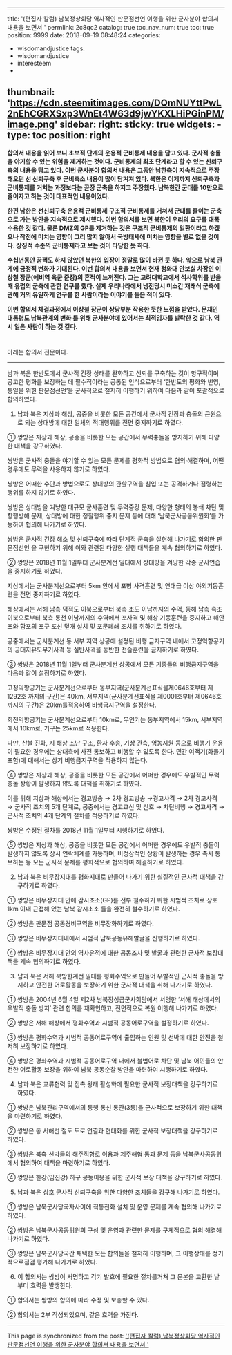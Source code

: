 
---
title: '(편집자 칼럼) 남북정상회담 역사적인 판문점선언 이행을 위한 군사분야 합의서 내용을 보면서 '
permlink: 2c8qc2
catalog: true
toc_nav_num: true
toc: true
position: 9999
date: 2018-09-19 08:48:24
categories:
- wisdomandjustice
tags:
- wisdomandjustice
- interesteem
- 
thumbnail: 'https://cdn.steemitimages.com/DQmNUYttPwL2nEhCGRXSxp3WnEt4W63d9jwYKXLHiPGinPM/image.png'
sidebar:
    right:
        sticky: true
widgets:
    -
        type: toc
        position: right
---



**합의서 내용을 읽어 보니 초보적 단계의 운용적 군비통제 내용을 담고 있다. 군사적 충돌을 야기할 수 있는 위험을 제거하는 것이다. 군비통제의 최초 단계라고 할 수 있는 신뢰구축의 내용을 담고 있다. 이번 군사분야 합의서 내용은 그동안 남한측이 지속적으로 주장해오던 선 신뢰구축 후 군비축소 내용이 많이 담겨져 있다. 북한은 이제까지 신뢰구축과 군비통제를 거치는 과정보다는 곧장 군축을 하지고 주장했다. 남북한간 군대를 10만으로 줄이자고 하는 것이 대표적인 내용이었다.**

**한편 남한은 선신뢰구축 운용적 군비통제 구조적 군비통제를 거쳐서 군대를 줄이는 군축으로 가는 방안을 지속적으로 제시했다. 이번 합의서를 보면 북한이 우리의 요구를 대폭 수용한 것 같다. 물론 DMZ의 GP를 제거하는 것은 구조적 군비통제의 일환이라고 하겠으나 작전에 미치는 영향이 그리 많지 않아서 국방태세에 미치는 영향을 별로 없을 것이다. 상징적 수준의 군비통제라고 보는 것이 타당한 듯 하다.** 

**수십년동안 꿈쩍도 하지 않았던 북한의 입장이 정말로 많이 바뀐 듯 하다. 앞으로 남북 관계에 긍정적 변화가 기대된다. 이번 합의서 내용을 보면서 현재 청와대 안보실 차장인 이상철 장군(예비역 육군 준장)의 흔적이 느껴진다. 그는 고려대학교에서 석사학위를 받을 때 유럽의 군축에 관한 연구를 했다. 실제 우리나라에서 냉전당시 미소간 재래식 군축에 관해 거의 유일하게 연구를 한 사람이라는 이야기를 들은 적이 있다.** 

**이번 합의서 체결과정에서 이상철 장군이 상당부분 작용한 듯한 느낌을 받았다. 문재인 대통령도 남북관계의 변화 를 위해 군사분야에 있어서는 최적임자를 발탁한 것 같다. 역시 일은 사람이 하는 것 같다.**

#
#

아래는 합의서 전문이다. 

---

남과 북은 한반도에서 군사적 긴장 상태를 완화하고 신뢰를 구축하는 것이 항구적이며 공고한 평화를 보장하는 데 필수적이라는 공통된 인식으로부터 ‘한반도의 평화와 번영, 통일을 위한 판문점선언’을 군사적으로 철저히 이행하기 위하여 다음과 같이 포괄적으로 합의하였다.

1. 남과 북은 지상과 해상, 공중을 비롯한 모든 공간에서 군사적 긴장과 충돌의 근원으로 되는 상대방에 대한 일체의 적대행위를 전면 중지하기로 하였다.

① 쌍방은 지상과 해상, 공중을 비롯한 모든 공간에서 무력충돌을 방지하기 위해 다양한 대책을 강구하였다. 

쌍방은 군사적 충돌을 야기할 수 있는 모든 문제를 평화적 방법으로 협의·해결하며, 어떤 경우에도 무력을 사용하지 않기로 하였다. 

쌍방은 어떠한 수단과 방법으로도 상대방의 관할구역을 침입 또는 공격하거나 점령하는 행위를 하지 않기로 하였다.

쌍방은 상대방을 겨냥한 대규모 군사훈련 및 무력증강 문제, 다양한 형태의 봉쇄 차단 및 항행방해 문제, 상대방에 대한 정찰행위 중지 문제 등에 대해 ‘남북군사공동위원회’를 가동하여 협의해 나가기로 하였다.

쌍방은 군사적 긴장 해소 및 신뢰구축에 따라 단계적 군축을 실현해 나가기로 합의한 판문점선언 을 구현하기 위해 이와 관련된 다양한 실행 대책들을 계속 협의하기로 하였다.

② 쌍방은 2018년 11월 1일부터 군사분계선 일대에서 상대방을 겨냥한 각종 군사연습을 중지하기로 하였다. 

지상에서는 군사분계선으로부터 5km 안에서 포병 사격훈련 및 연대급 이상 야외기동훈련을 전면 중지하기로 하였다. 

해상에서는 서해 남측 덕적도 이북으로부터 북측 초도 이남까지의 수역, 동해 남측 속초 이북으로부터 북측 통천 이남까지의 수역에서 포사격 및 해상 기동훈련을 중지하고 해안포와 함포의 포구 포신 덮개 설치 및 포문폐쇄 조치를 취하기로 하였다.

공중에서는 군사분계선 동 서부 지역 상공에 설정된 비행 금지구역 내에서 고정익항공기의 공대지유도무기사격 등 실탄사격을 동반한 전술훈련을 금지하기로 하였다.

③ 쌍방은 2018년 11월 1일부터 군사분계선 상공에서 모든 기종들의 비행금지구역을 다음과 같이 설정하기로 하였다.

고정익항공기는 군사분계선으로부터 동부지역(군사분계선표식물제0646호부터 제1292호 까지의 구간)은 40km, 서부지역(군사분계선표식물 제0001호부터 제0646호까지의 구간)은 20km를적용하여 비행금지구역을 설정한다.

회전익항공기는 군사분계선으로부터 10km로, 무인기는 동부지역에서 15km, 서부지역에서 10km로, 기구는 25km로 적용한다.

다만, 산불 진화, 지 해상 조난 구조, 환자 후송, 기상 관측, 영농지원 등으로 비행기 운용이 필요한 경우에는 상대측에 사전 통보하고 비행할 수 있도록 한다. 민간 여객기(화물기 포함)에 대해서는 상기 비행금지구역을 적용하지 않는다.

④ 쌍방은 지상과 해상, 공중을 비롯한 모든 공간에서 어떠한 경우에도 우발적인 무력충돌 상황이 발생하지 않도록 대책을 취하기로 하였다.

이를 위해 지상과 해상에서는 경고방송 → 2차 경고방송 →경고사격 → 2차 경고사격 → 군사적 조치의 5개 단계로, 공중에서는 경고교신 및 신호 → 차단비행 → 경고사격 →군사적 조치의 4개 단계의 절차를 적용하기로 하였다.

쌍방은 수정된 절차를 2018년 11월 1일부터 시행하기로 하였다.

⑤ 쌍방은 지상과 해상, 공중을 비롯한 모든 공간에서 어떠한 경우에도 우발적 충돌이 발생하지 않도록 상시 연락체계를 가동하며, 비정상적인 상황이 발생하는 경우 즉시 통보하는 등 모든 군사적 문제를 평화적으로 협의하여 해결하기로 하였다.


2. 남과 북은 비무장지대를 평화지대로 만들어 나가기 위한 실질적인 군사적 대책을 강구하기로 하였다.

① 쌍방은 비무장지대 안에 감시초소(GP)를 전부 철수하기 위한 시범적 조치로 상호 1km 이내 근접해 있는 남북 감시초소 들을 완전히 철수하기로 하였다. 

② 쌍방은 판문점 공동경비구역을 비무장화하기로 하였다.

③ 쌍방은 비무장지대내에서 시범적 남북공동유해발굴을 진행하기로 하였다.

④ 쌍방은 비무장지대 안의 역사유적에 대한 공동조사 및 발굴과 관련한 군사적 보장대책을 계속 협의하기로 하였다.


3. 남과 북은 서해 북방한계선 일대를 평화수역으로 만들어 우발적인 군사적 충돌을 방지하고 안전한 어로활동을 보장하기 위한 군사적 대책을 취해 나가기로 하였다.

① 쌍방은 2004년 6월 4일 제2차 남북장성급군사회담에서 서명한 ‘서해 해상에서의 우발적 충돌 방지’ 관련 합의를 재확인하고, 전면적으로 복원 이행해 나가기로 하였다.

② 쌍방은 서해 해상에서 평화수역과 시범적 공동어로구역을 설정하기로 하였다.

③ 쌍방은 평화수역과 시범적 공동어로구역에 출입하는 인원 및 선박에 대한 안전을 철저히 보장하기로 하였다.

④ 쌍방은 평화수역과 시범적 공동어로구역 내에서 불법어로 차단 및 남북 어민들의 안전한 어로활동 보장을 위하여 남북 공동순찰 방안을 마련하여 시행하기로 하였다.


4. 남과 북은 교류협력 및 접촉 왕래 활성화에 필요한 군사적 보장대책을 강구하기로 하였다.

① 쌍방은 남북관리구역에서의 통행 통신 통관(3통)을 군사적으로 보장하기 위한 대책을 마련하기로 하였다.

② 쌍방은 동 서해선 철도 도로 연결과 현대화를 위한 군사적 보장대책을 강구하기로 하였다.

③ 쌍방은 북측 선박들의 해주직항로 이용과 제주해협 통과 문제 등을 남북군사공동위에서 협의하여 대책을 마련하기로 하였다.

④ 쌍방은 한강(임진강) 하구 공동이용을 위한 군사적 보장 대책을 강구하기로 하였다. 


5. 남과 북은 상호 군사적 신뢰구축을 위한 다양한 조치들을
강구해 나가기로 하였다.

① 쌍방은 남북군사당국자사이에 직통전화 설치 및 운영 문제를 계속 협의해 나가기로 하였다.

② 쌍방은 남북군사공동위원회 구성 및 운영과 관련한 문제를 구체적으로 협의·해결해 나가기로 하였다.

③ 쌍방은 남북군사당국간 채택한 모든 합의들을 철저히 이행하며, 그 이행상태를 정기적으로점검 평가해 나가기로 하였다.


6. 이 합의서는 쌍방이 서명하고 각기 발효에 필요한 절차를거쳐 그 문본을 교환한 날부터 효력을 발생한다.

① 합의서는 쌍방의 합의에 따라 수정 및 보충할 수 있다.

② 합의서는 2부 작성되었으며, 같은 효력을 가진다.

- - -

This page is synchronized from the post: ['(편집자 칼럼) 남북정상회담 역사적인 판문점선언 이행을 위한 군사분야 합의서 내용을 보면서 '](https://steemit.com/@wisdomandjustice/2c8qc2)
